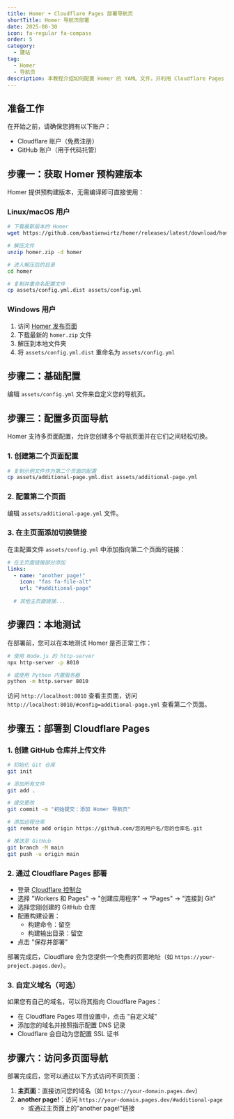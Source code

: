 ```yaml
---
title: Homer + Cloudflare Pages 部署导航页
shortTitle: Homer 导航页部署
date: 2025-08-30
icon: fa-regular fa-compass
order: 5
category:
  - 建站
tag:
  - Homer
  - 导航页
description: 本教程介绍如何配置 Homer 的 YAML 文件，并利用 Cloudflare Pages 免费、快速且自动化地部署一个美观的仪表盘式导航页面。
---
```

## 准备工作

在开始之前，请确保您拥有以下账户：
- Cloudflare 账户（免费注册）
- GitHub 账户（用于代码托管）

## 步骤一：获取 Homer 预构建版本

Homer 提供预构建版本，无需编译即可直接使用：

### Linux/macOS 用户
```bash
# 下载最新版本的 Homer
wget https://github.com/bastienwirtz/homer/releases/latest/download/homer.zip

# 解压文件
unzip homer.zip -d homer

# 进入解压后的目录
cd homer

# 复制并重命名配置文件
cp assets/config.yml.dist assets/config.yml
```

### Windows 用户
1. 访问 [Homer 发布页面](https://github.com/bastienwirtz/homer/releases)
2. 下载最新的 `homer.zip` 文件
3. 解压到本地文件夹
4. 将 `assets/config.yml.dist` 重命名为 `assets/config.yml`

## 步骤二：基础配置

编辑 `assets/config.yml` 文件来自定义您的导航页。

## 步骤三：配置多页面导航

Homer 支持多页面配置，允许您创建多个导航页面并在它们之间轻松切换。

### 1. 创建第二个页面配置

```bash
# 复制示例文件作为第二个页面的配置
cp assets/additional-page.yml.dist assets/additional-page.yml
```

### 2. 配置第二个页面

编辑 `assets/additional-page.yml` 文件。

### 3. 在主页面添加切换链接

在主配置文件 `assets/config.yml` 中添加指向第二个页面的链接：

```yaml
# 在主页面链接部分添加
links:
  - name: "another page!"
    icon: "fas fa-file-alt"
    url: "#additional-page" 
    
  # 其他主页面链接...
```

## 步骤四：本地测试

在部署前，您可以在本地测试 Homer 是否正常工作：

```bash
# 使用 Node.js 的 http-server
npx http-server -p 8010

# 或使用 Python 内置服务器
python -m http.server 8010
```

访问 `http://localhost:8010` 查看主页面，访问 `http://localhost:8010/#config=additional-page.yml` 查看第二个页面。

## 步骤五：部署到 Cloudflare Pages

### 1. 创建 GitHub 仓库并上传文件

```bash
# 初始化 Git 仓库
git init

# 添加所有文件
git add .

# 提交更改
git commit -m "初始提交：添加 Homer 导航页"

# 添加远程仓库
git remote add origin https://github.com/您的用户名/您的仓库名.git

# 推送至 GitHub
git branch -M main
git push -u origin main
```

### 2. 通过 Cloudflare Pages 部署

- 登录 [Cloudflare 控制台](https://dash.cloudflare.com/)
- 选择 "Workers 和 Pages" → "创建应用程序" → "Pages" → "连接到 Git"
- 选择您刚创建的 GitHub 仓库
- 配置构建设置：
   - 构建命令：留空
   - 构建输出目录：留空
- 点击 "保存并部署"

部署完成后，Cloudflare 会为您提供一个免费的页面地址（如 `https://your-project.pages.dev`）。

### 3. 自定义域名（可选）

如果您有自己的域名，可以将其指向 Cloudflare Pages：

- 在 Cloudflare Pages 项目设置中，点击 "自定义域"
- 添加您的域名并按照指示配置 DNS 记录
- Cloudflare 会自动为您配置 SSL 证书

## 步骤六：访问多页面导航

部署完成后，您可以通过以下方式访问不同页面：

1. **主页面**：直接访问您的域名（如 `https://your-domain.pages.dev`）
2. **another page!**：访问 `https://your-domain.pages.dev/#additional-page`
   - 或通过主页面上的"another page!"链接

